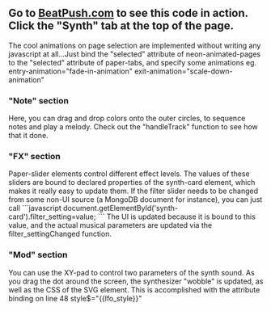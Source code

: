 <h2>Go to <a href="http://www.beatpush.com">BeatPush.com</a> to see this code in action. Click the "Synth" tab at the top of the page.</h2>

The cool animations on page selection are implemented without writing any javascript at all...Just bind the "selected" attribute of neon-animated-pages to the "selected" attribute of paper-tabs, and specify some animations eg. entry-animation="fade-in-animation" exit-animation="scale-down-animation"

<h3>"Note" section</h3>
Here, you can drag and drop colors onto the outer circles, to sequence notes and play a melody. Check out the "handleTrack" function to see how that it done.

<h3>"FX" section</h3>
Paper-slider elements control different effect levels. The values of these sliders are bound to declared properties of the synth-card element, which makes it really easy to update them. If the filter slider needs to be changed from some non-UI source (a MongoDB document for instance), you can just call
```javascript
document.getElementById('synth-card').filter_setting=value;
```
The UI is updated because it is bound to this value, and the actual musical parameters are updated via the filter_settingChanged function.

<h3>"Mod" section</h3>
You can use the XY-pad to control two parameters of the synth sound. As you drag the dot around the screen, the synthesizer "wobble" is updated, as well as the CSS of the SVG element. This is accomplished with the attribute binding on line 48 style$="{{lfo_style}}"


